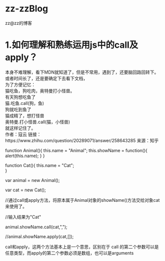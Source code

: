 # zz-zzBlog
zz@zz的博客
<br>
<h1>1.如何理解和熟练运用js中的call及apply？</h1>
本身不难理解，看下MDN就知道了，但是不常用，遇到了，还要脑回路回转下。或者时间长了，还是要确定下去看下文档，<br>
为了方便记忆：<br>
  猫吃鱼，狗吃肉，奥特曼打小怪兽。<br>
  有天狗想吃鱼了<br>
  猫.吃鱼.call(狗，鱼)<br>
  狗就吃到鱼了<br>
  猫成精了，想打怪兽<br>
  奥特曼.打小怪兽.call(猫，小怪兽)<br>
  就这样记住了。<br>
作者：寇云
链接：https://www.zhihu.com/question/20289071/answer/258643285
来源：知乎
<br>

<div>

  function Animal(){
    this.name = "Animal";
    this.showName = function(){
        alert(this.name);
    }
  } 

  function Cat(){
      this.name = "Cat";    
  }
  
  var animal = new Animal();
  
  var cat = new Cat();
 

  //通过call或apply方法，将原本属于Animal对象的showName()方法交给对象cat来使用了。
  
  //输入结果为"Cat" 
  
  animal.showName.call(cat,",");
  
  //animal.showName.apply(cat,[]); 
  
</div>
call和apply，这两个方法基本上是一个意思，区别在于 call 的第二个参数可以是任意类型，而apply的第二个参数必须是数组，也可以是arguments

<h1></h1>
